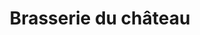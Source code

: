 ---
draft: false
title: "Brasserie du château"
banner: "/images/crieur/brasserie-du-chateau/brasserie-banner.png"
thumbnail: "/images/crieur/brasserie-du-chateau/brasserie-front.jpg"
images:
  - "/images/crieur/brasserie-du-chateau/brasserie-front.jpg"
  - "/images/crieur/brasserie-du-chateau/brasserie-banner.png"
style: "Bières & Pizzas"
types: ["restaurant","bar"]
tags: ["takeaway","vege"]
tips: "Les bières brassées sur place sont excellentes."
description: "Super brasserie au coeur de Lausanne. Le bar est ouvert toute la semaine et il y a beaucoup de choix de bières. Les pizzas maison sont aussi très sympa ! Bon endroit pour se retrouver entre potes pour décompresser après une longue semaine"
price: "~25 CHF"
priceTag: 3,
locations:
  - address: "Pl. du Tunnel 1, 1005 Lausanne"
    latitude: 46.52484139487125
    longitude: 6.634625044830118
    map: "https://www.google.com/maps/embed?pb=!1m14!1m8!1m3!1d10980.636510543509!2d6.6346036!3d46.5247529!3m2!1i1024!2i768!4f13.1!3m3!1m2!1s0x0%3A0x79332bfa4cd655cb!2sBrasserie%20du%20Ch%C3%A2teau!5e0!3m2!1sfr!2sch!4v1669225335208!5m2!1sfr!2sch"
    schedules:
        - name: "Lundi"
          creneaux:
            - start: "11:00"
              end: "01:00"
        - name: "Mardi"
          creneaux:
              - start: "11:00"
                end: "01:00"
        - name: "Mercredi"
          creneaux:
              - start: "11:00"
                end: "01:00"
        - name: "Jeudi"
          creneaux:
              - start: "11:00"
                end: "01:00"
        - name: "Vendredi"
          creneaux:
              - start: "11:00"
                end: "02:00"
        - name: "Samedi"
          creneaux:
              - start: "11:00"
                end: "02:00"
        - name: "Dimanche"
          creneaux:
              - start: "17:00"
                end: "01:00"
links:
    - social: "site"
      url: "https://brasserieduchateau.ch"
    - social: "instagram"
      url: "https://www.instagram.com/brasserieduchateau/"
    - social: "facebook"
      url: "https://www.facebook.com/brasserieduchateaulausanne"
tops:
    - name: "Ginger Golden Ale"
      photo: "ginger-golden-ale.webp"
      description: "Bière blonde au gingembre brassée par la Brasserie du Château (33cl 4,5%)"
      price: "CHF 3.5"
---